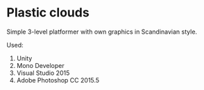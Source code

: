 # Plastic clouds

Simple 3-level platformer with own graphics in Scandinavian style.

Used:
1.	Unity 
2.	Mono Developer
3.	Visual Studio 2015
4.	Adobe Photoshop CC 2015.5

